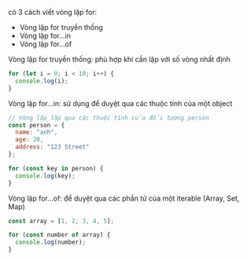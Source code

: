có 3 cách viết vòng lặp for:

- Vòng lặp for truyền thống
- Vòng lặp for...in
- Vòng lặp for...of

Vòng lặp for truyền thống: phù hợp khi cần lặp với số vòng nhất định

```jsx
for (let i = 0; i < 10; i++) {
  console.log(i);
}
```

Vòng lặp for...in: sử dụng để duyệt qua các thuộc tính của một object

```jsx
// Vòng lặp lặp qua các thuộc tính của đối tượng person
const person = {
  name: "anh",
  age: 20,
  address: "123 Street"
};

for (const key in person) {
  console.log(key);
}
```

Vòng lặp for...of: để duyệt qua các phần tử của một iterable (Array, Set, Map)

```jsx
const array = [1, 2, 3, 4, 5];

for (const number of array) {
  console.log(number);
}
```
